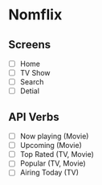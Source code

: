 # Nomflix

## Screens
- [ ] Home
- [ ] TV Show
- [ ] Search
- [ ] Detial

## API Verbs
- [ ] Now playing (Movie)
- [ ] Upcoming (Movie)
- [ ] Top Rated (TV, Movie)
- [ ] Popular (TV, Movie)
- [ ] Airing Today (TV)
